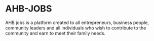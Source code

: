 # AHB-JOBS

AHB jobs is a platform created to all entrepreneurs, business people, community leaders and all individuals who wish to contribute to the community and earn to meet their family needs.